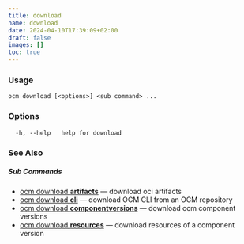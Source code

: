 ```yaml
---
title: download
name: download
date: 2024-04-10T17:39:09+02:00
draft: false
images: []
toc: true
---
```

### Usage

```
ocm download [<options>] <sub command> ...
```

### Options

```
  -h, --help   help for download
```

### See Also



##### Sub Commands

* [ocm download <b>artifacts</b>](/docs/the-ocm-cli/cli-reference/download/download_artifacts)	 &mdash; download oci artifacts
* [ocm download <b>cli</b>](/docs/the-ocm-cli/cli-reference/download/download_cli)	 &mdash; download OCM CLI from an OCM repository
* [ocm download <b>componentversions</b>](/docs/the-ocm-cli/cli-reference/download/download_componentversions)	 &mdash; download ocm component versions
* [ocm download <b>resources</b>](/docs/the-ocm-cli/cli-reference/download/download_resources)	 &mdash; download resources of a component version

